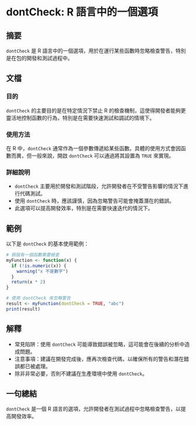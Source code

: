 <!--
Meta Description: # dontCheck: R 語言中的一個選項 ## 摘要 `dontCheck` 是 R 語言中的一個選項，用於在運行某些函數時忽略檢查警告，特別是在包的開發和測試過程中。 ## 文檔 ### 目的 `dontCheck` 的主要目的是在特定情況下禁止 R 的檢查機制，這使得開發者能夠更靈活地控制...
Meta Keywords: dontcheck, 語言中的一個選項, true, myfunction, result
-->

# dontCheck: R 語言中的一個選項

## 摘要
`dontCheck` 是 R 語言中的一個選項，用於在運行某些函數時忽略檢查警告，特別是在包的開發和測試過程中。

## 文檔
### 目的
`dontCheck` 的主要目的是在特定情況下禁止 R 的檢查機制，這使得開發者能夠更靈活地控制函數的行為，特別是在需要快速測試和調試的情境下。

### 使用方法
在 R 中，`dontCheck` 通常作為一個參數傳遞給某些函數。具體的使用方式會因函數而異，但一般來說，開啟 `dontCheck` 可以通過將其設置為 `TRUE` 來實現。

### 詳細說明
- `dontCheck` 主要用於開發和測試階段，允許開發者在不受警告影響的情況下進行代碼測試。
- 使用 `dontCheck` 時，應該謹慎，因為忽略警告可能會掩蓋潛在的錯誤。
- 此選項可以提高開發效率，特別是在需要快速迭代的情況下。

## 範例
以下是 `dontCheck` 的基本使用範例：

```R
# 假設有一個函數需要檢查
myFunction <- function(x) {
  if (!is.numeric(x)) {
    warning("x 不是數字")
  }
  return(x * 2)
}

# 使用 dontCheck 來忽略警告
result <- myFunction(dontCheck = TRUE, "abc")
print(result)
```

## 解釋
- 常見陷阱：使用 `dontCheck` 可能導致錯誤被忽略，這可能會在後續的分析中造成問題。
- 注意事項：建議在開發完成後，應再次檢查代碼，以確保所有的警告和潛在錯誤都已被處理。
- 除非非常必要，否則不建議在生產環境中使用 `dontCheck`。

## 一句總結
`dontCheck` 是一個 R 語言的選項，允許開發者在測試過程中忽略檢查警告，以提高開發效率。